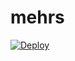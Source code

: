 # mehrs

[![Deploy](https://www.herokucdn.com/deploy/button.png)](https://dashboard.heroku.com/new?template=https://github.com/ENSO2B/mehrs)
